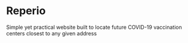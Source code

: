 # Reperio
Simple yet practical website built to locate future COVID-19 vaccination centers closest to any given address
